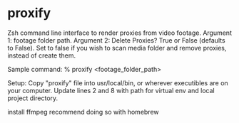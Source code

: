 # proxify
Zsh command line interface to render proxies from video footage. 
Argument 1: footage folder path. 
Argument 2: Delete Proxies? True or False (defaults to False). 
  Set to false if you wish to scan media folder and remove proxies, instead of create them.

Sample command:
% proxify <footage_folder_path>

Setup: 
Copy "proxify" file into usr/local/bin, or wherever executibles are on your computer. 
Update lines 2 and 8 with path for virtual env and local project directory. 

install ffmpeg 
recommend doing so with homebrew 






